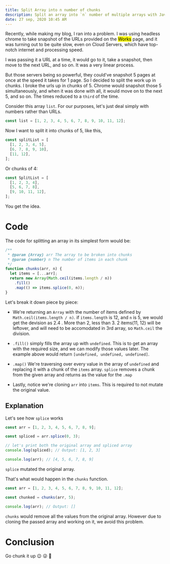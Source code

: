 ```yaml
---
title: Split Array into n number of chunks
description: Split an array into `n` number of multiple arrays with JavaScript
date: 27 sep, 2020 10:45 AM
---
```


Recently, while making my blog, I ran into a problem. I was using headless chrome to take snapshot of the URLs provided on the <mark>Works</mark> page, and it was turning out to be quite slow, even on Cloud Servers, which have top-notch internet and processing speed.

I was passing it a URL at a time, it would go to it, take a snapshot, then move to the next URL, and so on. It was a very linear process.

But those servers being so powerful, they could've snapshot 5 pages at once at the speed it takes for 1 page. So I decided to split the work up in chunks. I broke the urls up in chunks of 5. Chrome would snapshot those 5 simultaneously, and when it was done with all, it would move on to the next 5, and so on. The times reduced to a `third` of the time.

Consider this array `list`. For our purposes, let's just deal simply with numbers rather than URLs.

```js
const list = [1, 2, 3, 4, 5, 6, 7, 8, 9, 10, 11, 12];
```

Now I want to split it into chunks of 5, like this,

```js
const splitList = [
  [1, 2, 3, 4, 5],
  [6, 7, 8, 9, 10],
  [11, 12],
];
```

Or chunks of 4:

```js
const SplitList = [
  [1, 2, 3, 4],
  [5, 6, 7, 8],
  [9, 10, 11, 12],
];
```

You get the idea.

# Code

The code for splitting an array in its simplest form would be:

```js
/**
 * @param {Array} arr The array to be broken into chunks
 * @param {number} n The number of items in each chunk
 */
function chunks(arr, n) {
  let items = [...arr];
  return new Array(Math.ceil(items.length / n))
    .fill()
    .map(() => items.splice(0, n));
}
```

Let's break it down piece by piece:

- We're returning an `Array` with the number of items defined by `Math.ceil(items.length / n)`. if `items.length` is 12, and `n` is 5, we would get the devision as 2.4 . More than 2, less than 3. 2 items(11, 12) will be leftover, and will need to be accomodated in 3rd array, so `Math.ceil` the division.

- `.fill()` simply fills the array up with `undefined`. This is to get an array with the required size, and we can modify those values later. The example above would return `[undefined, undefined, undefined]`.

- `.map()` We're traversing over every value in the array of `undefined` and replacing it with a chunk of the `items` array. `splice` removes a chunk from the given array and returns as the value for the `.map`

- Lastly, notice we're cloning `arr` into `items`. This is required to not mutate the original value.

## Explanation

Let's see how `splice` works

```js
const arr = [1, 2, 3, 4, 5, 6, 7, 8, 9];

const spliced = arr.splice(0, 3);

// let's print both the original array and spliced array
console.log(spliced); // Output: [1, 2, 3]

console.log(arr); // [4, 5, 6, 7, 8, 9]
```

`splice` mutated the original array.

That's what would happen in the `chunks` function.

```js
const arr = [1, 2, 3, 4, 5, 6, 7, 8, 9, 10, 11, 12];

const chunked = chunks(arr, 5);

console.log(arr); // Output: []
```

`chunks` would remove all the values from the original array. However due to cloning the passed array and working on it, we avoid this problem.

# Conclusion

Go chunk it up 😉 😜 🤣
